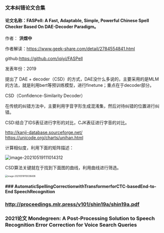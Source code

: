 ### **文本纠错论文合集**

#### 论文名称：**FASPell: A Fast, Adaptable, Simple, Powerful Chinese Spell Checker Based On DAE-Decoder Paradigm**。

作者： **洪煜中**

作者解读：https://www.geek-share.com/detail/2784554841.html

github:https://github.com/iqiyi/FASPell

发表年份：2019

提出了 DAE + decoder（CSD）的方式，DAE没什么多说的，主要采用的是MLM的方法，就是利用bert等预训练模型，进行finetune；重点在于decoder部分。



CSD（Confidence-Similarity Decoder）

在传统的纠错方法中，主要利用字音字形生成混淆集，然后对待纠错的位置进行纠错。

CSD:结合了IDS表征进行字形的对比，CJK表征进行字音的对比。

http://kanji-database.sourceforge.net/
https://unicode.org/charts/unihan.html

计算相似度，利用下面的矩阵描述：

![image-20210519111014312](C:\Users\wanglichun\AppData\Roaming\Typora\typora-user-images\image-20210519111014312.png)

CSD算法关键就在于找到下面图的曲线，利用曲线进行筛选。

<img src="C:\Users\wanglichun\AppData\Roaming\Typora\typora-user-images\image-20210519110036406.png" alt="image-20210519110036406" style="zoom:50%;" />

#### ### AutomaticSpellingCorrectionwithTransformerforCTC-basedEnd-to-End SpeechRecognition

### http://proceedings.mlr.press/v101/shin19a/shin19a.pdf

### 2021论文  Mondegreen: A Post-Processing Solution to Speech Recognition Error Correction for Voice Search Queries

